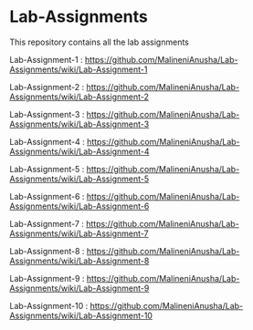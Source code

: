 # Lab-Assignments
This repository contains all the lab assignments

Lab-Assignment-1 : https://github.com/MalineniAnusha/Lab-Assignments/wiki/Lab-Assignment-1

Lab-Assignment-2 : https://github.com/MalineniAnusha/Lab-Assignments/wiki/Lab-Assignment-2

Lab-Assignment-3 : https://github.com/MalineniAnusha/Lab-Assignments/wiki/Lab-Assignment-3

Lab-Assignment-4 : https://github.com/MalineniAnusha/Lab-Assignments/wiki/Lab-Assignment-4

Lab-Assignment-5 : https://github.com/MalineniAnusha/Lab-Assignments/wiki/Lab-Assignment-5

Lab-Assignment-6 : https://github.com/MalineniAnusha/Lab-Assignments/wiki/Lab-Assignment-6

Lab-Assignment-7 : https://github.com/MalineniAnusha/Lab-Assignments/wiki/Lab-Assignment-7

Lab-Assignment-8 : https://github.com/MalineniAnusha/Lab-Assignments/wiki/Lab-Assignment-8

Lab-Assignment-9 : https://github.com/MalineniAnusha/Lab-Assignments/wiki/Lab-Assignment-9

Lab-Assignment-10 : https://github.com/MalineniAnusha/Lab-Assignments/wiki/Lab-Assignment-10
